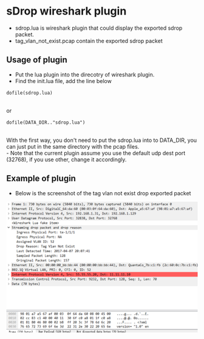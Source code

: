 # sDrop wireshark plugin

- sdrop.lua is wireshark plugin that could display the exported sdrop packet.
- tag\_vlan\_not\_exist.pcap contain the exported sdrop packet 

## Usage of plugin
- Put the lua plugin into the direcotry of wireshark plugin. <br>
- Find the init.lua file, add the line below <br>
```
dofile(sdrop.lua)
```
<br>or<br>
```
dofile(DATA_DIR.."sdrop.lua")
```
<br>
With the first way, you don't need to put the sdrop.lua into to DATA_DIR, you can just put in the same directory with the pcap files.<br>
- Note that the current plugin assume you use the default udp dest port (32768), if you use other, change it accordingly.

## Example of plugin

- Below is the screenshot of the tag vlan not exist drop exported packet

![tag\_vlan\_not\_exist](./tag_vlan_not_exist.png)



